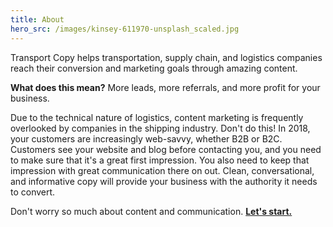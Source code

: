 ```yaml
---
title: About
hero_src: /images/kinsey-611970-unsplash_scaled.jpg
---
```

Transport Copy helps transportation, supply chain, and logistics companies reach their conversion and marketing goals through amazing content.

**What does this mean?** More leads, more referrals, and more profit for your business.

Due to the technical nature of logistics, content marketing is frequently overlooked by companies in the shipping industry. Don't do this! In 2018, your customers are increasingly web-savvy, whether B2B or B2C. Customers see your website and blog before contacting you, and you need to make sure that it's a great first impression. You also need to keep that impression with great communication there on out. Clean, conversational, and informative copy will provide your business with the authority it needs to convert.

Don't worry so much about content and communication. **[Let's start.](/contact)**
